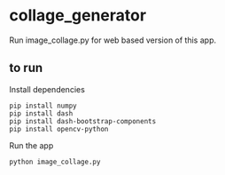 # collage_generator
 
Run image_collage.py for web based version of this app.


## to run

Install dependencies
```
pip install numpy
pip install dash
pip install dash-bootstrap-components
pip install opencv-python
```

Run the app
```
python image_collage.py
```
